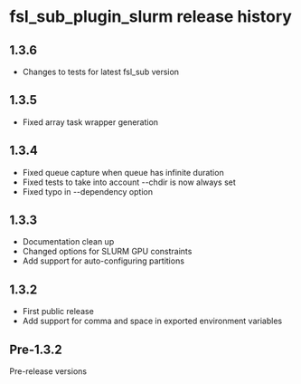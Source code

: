 # fsl_sub_plugin_slurm release history

## 1.3.6

* Changes to tests for latest fsl_sub version

## 1.3.5

* Fixed array task wrapper generation

## 1.3.4

* Fixed queue capture when queue has infinite duration
* Fixed tests to take into account --chdir is now always set
* Fixed typo in --dependency option

## 1.3.3

* Documentation clean up
* Changed options for SLURM GPU constraints
* Add support for auto-configuring partitions

## 1.3.2

* First public release
* Add support for comma and space in exported environment variables

## Pre-1.3.2

Pre-release versions
